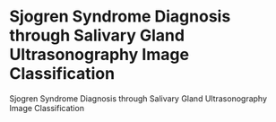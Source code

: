 # Sjogren Syndrome Diagnosis through Salivary Gland Ultrasonography Image Classification
Sjogren Syndrome Diagnosis through Salivary Gland Ultrasonography Image Classification
